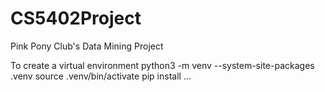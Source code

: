 # CS5402Project
Pink Pony Club's Data Mining Project

To create a virtual environment
python3 -m venv --system-site-packages .venv
source .venv/bin/activate
pip install ...
